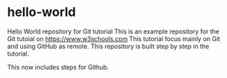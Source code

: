 # hello-world
Hello World repository for Git tutorial
This is an example repository for the Git tutoial on https://www.w3schools.com
This tutorial focus mainly on Git and using GitHub as remote.
This repository is built step by step in the tutorial.

This now includes steps for Github.
